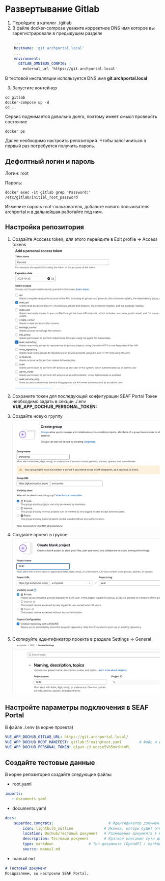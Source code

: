 # Развертывание Gitlab

1. Перейдите в каталог ./gitlab
2. В файле docker-compose укажите корректное DNS имя  которое вы зарегистрировали в предыдущем разделе

``` yaml
    ...
    hostname: 'git.archportal.local'
    ...
    environment:
      GITLAB_OMNIBUS_CONFIG: |
        external_url 'https://git.archportal.local'
```

В тестовой инсталляции используется DNS имя **git.archportal.local**

3. Запустите контейнер

``` shell
cd gitlab
docker-compose up -d
cd ..
```

Сервис поднимается довольно долго, поэтому имеет смысл проверять состояние

``` shell
docker ps
```

Далее необходимо настроить репозиторий. Чтобы залогиниться в первый раз потребуется получить пароль.

## Дефолтный логин и пароль

Логин: root

Пароль:

``` shell
docker exec -it gitlab grep 'Password:' /etc/gitlab/initial_root_password
```

Измените пароль root-пользователя, добавьте нового пользователя archportal и в дальнейшая работайте под ним.

## Настройка репозитория

1. Создайте Acccess token, для этого перейдите в Edit profile -> Access tokens
   ![img.png](images/img.png)

2. Сохраните токен для последующей конфигурации SEAF Portal
   Токен необходимо задать в секции ./.env **VUE_APP_DOCHUB_PERSONAL_TOKEN:**

3. Создайте новую группу
   ![img_1.png](images/img_1.png)

4. Создайте проект в группе
   ![img_2.png](images/img_2.png)

5. Скопируйте идентификатор проекта в разделе Settings -> General
   ![img_3.png](images/img_3.png)

## Настройте параметры подключения в SEAF Portal

В файле ./.env (в корне проекта)

``` yaml
VUE_APP_DOCHUB_GITLAB_URL: https://git.archportal.local/
VUE_APP_DOCHUB_ROOT_MANIFEST: gitlab:5:main@root.yaml        # Файл и импортами
VUE_APP_DOCHUB_PERSONAL_TOKEN: glpat-zU_eqeie5Vb5mxtHsmPL
```

## Создайте тестовые данные

В корне репозитория создайте следующие файлы:

- root.yaml

``` yaml
imports:
   - documents.yaml
```

- documents.yaml

``` yaml
docs:
    superdoc.congrats:                         # Идентификатор документа
        icon: lightbulb_outline              # Иконка, которы будет отображаться в дереве навигации
        location: DocHub/Тестовый документ   # Размещение документа в меню (если требуется отражать)
        description: Тестовый документ       # Краткое описание сути документа (опиционально)
        type: markdown                # Тип документа (OpenAPI / markdown / PlantUML / Table)
        source: manual.md
```

- manual.md

``` markdown
# Тестовый документ
Поздравляем, вы настроили SEAF Portal.
```
